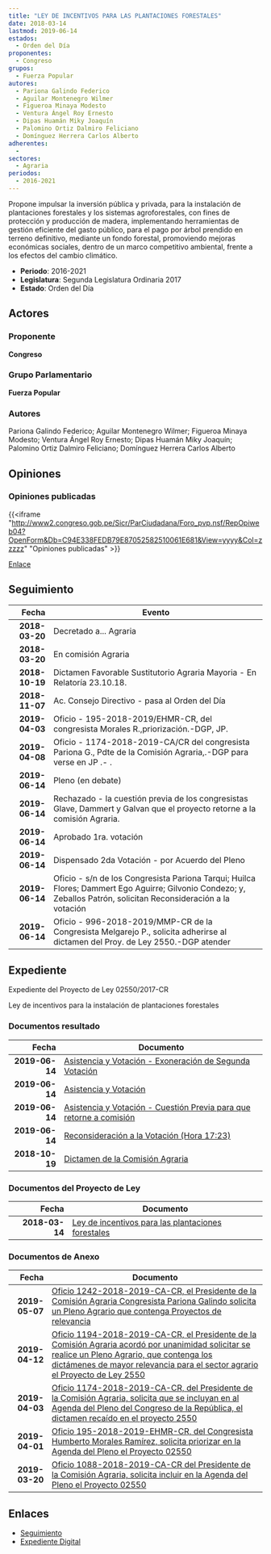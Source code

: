 ```yaml
---
title: "LEY DE INCENTIVOS PARA LAS PLANTACIONES FORESTALES"
date: 2018-03-14
lastmod: 2019-06-14
estados: 
  - Orden del Día
proponentes: 
  - Congreso
grupos: 
  - Fuerza Popular
autores: 
  - Pariona Galindo Federico
  - Aguilar Montenegro Wilmer
  - Figueroa Minaya Modesto
  - Ventura Ángel Roy Ernesto
  - Dipas Huamán Miky Joaquín
  - Palomino Ortiz Dalmiro Feliciano
  - Domínguez Herrera Carlos Alberto
adherentes: 
  - 
sectores: 
  - Agraria
periodos: 
  - 2016-2021
---
```


Propone impulsar la inversión pública y privada, para la instalación de plantaciones forestales y los sistemas agroforestales, con fines de protección y producción de madera, implementando herramientas de gestión eficiente del gasto público, para el pago por árbol prendido en terreno definitivo, mediante un fondo forestal, promoviendo mejoras económicas sociales, dentro de un marco competitivo ambiental, frente a los efectos del cambio climático.

- **Periodo**: 2016-2021
- **Legislatura**: Segunda Legislatura Ordinaria 2017
- **Estado**: Orden del Día

## Actores

### Proponente

**Congreso**

### Grupo Parlamentario

**Fuerza Popular**

### Autores

Pariona Galindo Federico; Aguilar Montenegro Wilmer; Figueroa Minaya Modesto; Ventura Ángel Roy Ernesto; Dipas Huamán Miky Joaquín; Palomino Ortiz Dalmiro Feliciano; Domínguez Herrera Carlos Alberto


## Opiniones

### Opiniones publicadas

{{<iframe "http://www2.congreso.gob.pe/Sicr/ParCiudadana/Foro_pvp.nsf/RepOpiweb04?OpenForm&Db=C94E338FEDB79E87052582510061E681&View=yyyy&Col=zzzzz" "Opiniones publicadas" >}}

[Enlace](http://www2.congreso.gob.pe/Sicr/ParCiudadana/Foro_pvp.nsf/RepOpiweb04?OpenForm&Db=C94E338FEDB79E87052582510061E681&View=yyyy&Col=zzzzz)

## Seguimiento

| Fecha | Evento |
|------:|--------|
| **2018-03-20** | Decretado a... Agraria|
| **2018-03-20** | En comisión Agraria|
| **2018-10-19** | Dictamen Favorable Sustitutorio Agraria Mayoria - En Relatoría 23.10.18.|
| **2018-11-07** | Ac. Consejo Directivo - pasa al Orden del Día|
| **2019-04-03** | Oficio - 195-2018-2019/EHMR-CR, del congresista Morales R.,priorización.-DGP, JP.|
| **2019-04-08** | Oficio - 1174-2018-2019-CA/CR del congresista Pariona G., Pdte de la Comisión Agraria,.-DGP para verse en JP .- .|
| **2019-06-14** | Pleno (en debate)|
| **2019-06-14** | Rechazado - la cuestión previa de los congresistas Glave, Dammert y Galvan que el proyecto retorne a la comisión Agraria.|
| **2019-06-14** | Aprobado 1ra. votación|
| **2019-06-14** | Dispensado 2da Votación - por Acuerdo del Pleno|
| **2019-06-14** | Oficio - s/n de los Congresista Pariona Tarqui; Huilca Flores; Dammert Ego Aguirre; Gilvonio Condezo; y, Zeballos Patrón, solicitan Reconsideración a la votación|
| **2019-06-14** | Oficio - 996-2018-2019/MMP-CR de la Congresista Melgarejo P., solicita adherirse al dictamen del Proy. de Ley 2550.-DGP atender|


## Expediente

Expediente del Proyecto de Ley 02550/2017-CR

Ley de incentivos para la instalación de plantaciones forestales


### Documentos resultado

| Fecha | Documento |
|------:|--------|
| **2019-06-14** | [Asistencia y Votación - Exoneración de Segunda Votación](http://www.leyes.congreso.gob.pe/Documentos/2016_2021/Asistencia_y_Votacion/Proyectos_de_Ley/Exoneracion_de_Segunda_Votacion/ESV0255020190614.pdf) |
| **2019-06-14** | [Asistencia y Votación](http://www.leyes.congreso.gob.pe/Documentos/2016_2021/Asistencia_y_Votacion/Proyectos_de_Ley/AV0255020190614.pdf) |
| **2019-06-14** | [Asistencia y Votación - Cuestión Previa para que retorne a comisión](http://www.leyes.congreso.gob.pe/Documentos/2016_2021/Asistencia_y_Votacion/Proyectos_de_Ley/AVCP0255020190614.pdf) |
| **2019-06-14** | [Reconsideración a la Votación (Hora 17:23)](http://www.leyes.congreso.gob.pe/Documentos/2016_2021/Asistencia_y_Votacion/Proyectos_de_Ley/VAR0255020190614.pdf) |
| **2018-10-19** | [Dictamen de la Comisión Agraria](http://www.leyes.congreso.gob.pe/Documentos/2016_2021/Dictamenes/Proyectos_de_Ley/02550DC01MAY20181019.pdf) |

### Documentos del Proyecto de Ley

| Fecha | Documento |
|------:|--------|
| **2018-03-14** | [Ley de incentivos para las plantaciones forestales](http://www.leyes.congreso.gob.pe/Documentos/2016_2021/Proyectos_de_Ley_y_de_Resoluciones_Legislativas/PL0255020180314.pdf) |

### Documentos de Anexo

| Fecha | Documento |
|------:|--------|
| **2019-05-07** | [Oficio 1242-2018-2019-CA-CR, el Presidente de la Comisión Agraria Congresista Pariona Galindo solicita un Pleno Agrario que contenga Proyectos de relevancia](http://www.leyes.congreso.gob.pe/Documentos/2016_2021/Oficios/Comisiones_Ordinarias/OFICIO-1242-2018-2019-CA-CR.pdf) |
| **2019-04-12** | [Oficio 1194-2018-2019-CA-CR, el Presidente de la Comisión Agraria acordó por unanimidad solicitar se realice un Pleno Agrario, que contenga los dictámenes de mayor relevancia para el sector agrario el Proyecto de Ley 2550](http://www.leyes.congreso.gob.pe/Documentos/2016_2021/Oficios/Comisiones_Ordinarias/OFICIO-1194-2018-2019-CA-CR.pdf) |
| **2019-04-03** | [Oficio 1174-2018-2019-CA-CR, del Presidente de la Comisión Agraria, solicita que se incluyan en al Agenda del Pleno del Congreso de la República, el dictamen recaído en el proyecto 2550](http://www.leyes.congreso.gob.pe/Documentos/2016_2021/Oficios/Comisiones_Ordinarias/OFICIO-1174-2018-2019-CA-CR.pdf) |
| **2019-04-01** | [Oficio 195-2018-2019-EHMR-CR, del Congresista Humberto Morales Ramírez, solicita priorizar en la Agenda del Pleno el Proyecto 02550](http://www.leyes.congreso.gob.pe/Documentos/2016_2021/Oficios/Congresistas/OFICIO-195-2018-2019-EHMR-CR.pdf) |
| **2019-03-20** | [Oficio 1088-2018-2019-CA-CR del Presidente de la Comisión Agraria, solicita incluir en la Agenda del Pleno el Proyecto 02550](http://www.leyes.congreso.gob.pe/Documentos/2016_2021/Oficios/Comisiones_Ordinarias/OFICIO-1088-2018-2019-CA-CR.pdf) |

## Enlaces 

- [Seguimiento](http://www2.congreso.gob.pe/Sicr/TraDocEstProc/CLProLey2016.nsf/f7fff46988ca05b1052578e100829cc7/e07406ee4433653b052582510067e198?OpenDocument)
- [Expediente Digital](http://www2.congreso.gob.pe/Sicr/TraDocEstProc/CLProLey2016.nsf/f7fff46988ca05b1052578e100829cc7/e07406ee4433653b052582510067e198?OpenDocument&Click=05257FB7005EB655.eb71d0cf91d8294e05256cdf006b5706/$Body/0.1C6C)
